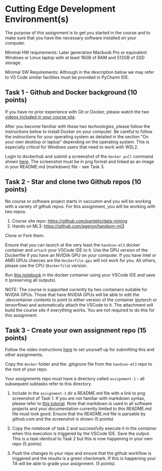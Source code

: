 # Cutting Edge Development Environment(s) 

The purpose of this assignment is to get you started in the course and to make sure that you have the necessary software installed on your computer. 

Minimal HW requirements: Later generation Macbook Pro or equivalent Windows or Linux laptop with at least 16GB of RAM and 512GB of SSD storage. 

Minimal SW Requirements: Although in the description below we may refer to VS Code similar facilities must be provided in PyCharm IDE.  

## Task 1 - Github and Docker background (10 points)

If you have no prior experience with Git or Docker, please watch the two [videos included in your course site](https://pantelis.github.io/data-mining/aiml-common/resources/environment/index.html). 

After you become familiar with these two technologies, please follow the instructions below to install Docker on your computer. Be careful to follow the instructions for your operating system as detailed in the section "On your own desktop or laptop" depending on the operating system. This is especially critical for Windows users that need to work with WSL2. 

Login to dockerhub and submit a screenshot of the `docker pull` command shown [here](https://hub.docker.com/_/hello-world). The screenshot must be in png format and  linked as an image in your README.md (markdown) file - see Task 3.


## Task 2 - Star and clone two Github repos (10 points)

No course or software project starts in vaccumm and you will be working with a variety of github repos. For this assignment, you will be working with two repos:

1. Course site repo: https://github.com/pantelis/data-mining
2. Hands on ML3: https://github.com/ageron/handson-ml3

Clone or Fork them. 

Ensure that you can launch at the very least the `handson-ml3` docker container and `attach` your VSCode IDE to it.   Use the GPU version of the Dockerfile if you have an NVIDIA GPU on your computer. If you have Intel or AMD GPUs chances are the `Dockerfile.gpu` will not work for you. All others, please use the CPU (`Dockerfile`) version.

Run [this notebook](https://github.com/ageron/handson-ml3/blob/main/01_the_machine_learning_landscape.ipynb) in the docker container using your VSCode IDE and save it (preserving all outputs). 

NOTE: The course is supported currently by two containers suitable for NVIDIA GPUs.  Those that have  NVIDIA GPUs will be able to edit the .devcontainer contents to point to either version of the container (pytorch or tensorflow) and automatically attach the VSCode to it. The attachment will build the course site if everything works. You are not required to do this for this assignment. 


## Task 3 - Create your own assignment repo (15 points)

Follow the video instructions [here](https://pantelis.github.io/data-mining/aiml-common/resources/environment/assignment-submission.html) to set yourself up for submitting this and other assignments. 

Copy the `docker` folder and the .gitignore file from the `handson-ml3` repo to the root of your repo. 

Your assignments repo must have a directory called `assignment-1` - all subsequent subtasks refer to this directory. 

1. Include in the `assignment-1` dir a README.md file with a link to png screenshot of Task 1. If you are not familiar with markdown syntax, please refer to [this tutorial](https://www.markdowntutorial.com/). Note that markdown is used in all software projects and your documentation currently limited to this README.md file must look good. Ensure that the README.md file is parsable by github.com and the screenshot is shown (5 points)

2. Copy the notebook of task 2  and successfully execute it in the container when this execution is triggered by the VSCode IDE. Save the output. This is a task identical to Task 2 but this is now happening in your own repo (5 points)

3. Push the changes to your repo and ensure that the github workflow is triggered and the results is a green checkmark. If this is happening your TA will be able to grade your assignment. (5 points) 
